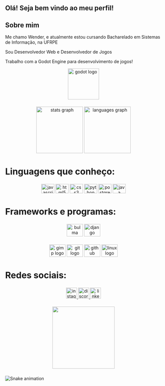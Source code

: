 <h2 align="left">Olá! Seja bem vindo ao meu perfil!</h2>

###
<h2 align='left'>Sobre mim</h2>
<p>Me chamo Wender, e atualmente estou cursando Bacharelado em Sistemas de Informação, na UFRPE</p>
<p>Sou Desenvolvedor Web e Desenvolvedor de Jogos</p>
<p>Trabalho com a Godot Engine para desenvolvimento de jogos!</p>

<div align="center">
  <img src="https://cdn.jsdelivr.net/gh/devicons/devicon/icons/godot/godot-original.svg" height="100" width="100" alt="godot logo"  />
</div>

###

<div align="center">
  <img src="https://github-readme-stats.vercel.app/api?hide_title=false&hide_rank=false&show_icons=true&include_all_commits=true&count_private=true&disable_animations=false&theme=dracula&locale=en&hide_border=false&username=wenderclaytonfilho" height="150" alt="stats graph"  />
  <img src="https://github-readme-stats.vercel.app/api/top-langs?locale=en&hide_title=false&layout=compact&card_width=320&langs_count=5&theme=dracula&hide_border=false&username=wenderclaytonfilho" height="150" alt="languages graph"  />
</div>

###

<h1 align="left">Linguagens que conheço:</h1>

###

<div align="center">
  <img src="https://cdn.jsdelivr.net/gh/devicons/devicon/icons/javascript/javascript-original.svg" height="30" width="42" alt="javascript logo"  />
  <img src="https://cdn.jsdelivr.net/gh/devicons/devicon/icons/html5/html5-original.svg" height="30" width="42" alt="html5 logo"  />
  <img src="https://cdn.jsdelivr.net/gh/devicons/devicon/icons/css3/css3-original.svg" height="30" width="42" alt="css3 logo"  />
  <img src="https://cdn.jsdelivr.net/gh/devicons/devicon/icons/python/python-original.svg" height="30" width="42" alt="python logo"  />
  <img src="https://cdn.jsdelivr.net/gh/devicons/devicon/icons/postgresql/postgresql-original.svg" height="30" width="42" alt="postgresql logo"  />
  <img src="https://cdn.jsdelivr.net/gh/devicons/devicon/icons/java/java-original.svg" height="30" width="42" alt="java logo"  />
</div>

###

<h1 align="left">Frameworks e programas:</h1>

###

<div align="center">
  <img src="https://cdn.jsdelivr.net/gh/devicons/devicon/icons/bulma/bulma-plain.svg" height="40" width="52" alt="bulma logo"  />
  <img src="https://cdn.jsdelivr.net/gh/devicons/devicon/icons/django/django-plain.svg" height="40" width="52" alt="django logo"  />
</div>

###

<div align="center">
  <img src="https://cdn.jsdelivr.net/gh/devicons/devicon/icons/gimp/gimp-original.svg" height="40" width="52" alt="gimp logo"  />
  <img src="https://cdn.jsdelivr.net/gh/devicons/devicon/icons/git/git-original.svg" height="40" width="52" alt="git logo"  />
  <img src="https://cdn.jsdelivr.net/gh/devicons/devicon/icons/github/github-original.svg" height="40" width="52" alt="github logo"  />
  <img src="https://cdn.jsdelivr.net/gh/devicons/devicon/icons/linux/linux-original.svg" height="40" width="52" alt="linux logo"  />
</div>

###

<h1 align="left">Redes sociais:</h1>

###

<div align="center">
<a href ='https://www.instagram.com/wenderclaytonfilho/' target="_blank">
  <img src="https://img.shields.io/static/v1?message=Instagram&logo=instagram&label=&color=E4405F&logoColor=white&labelColor=&style=for-the-badge" height="35" alt="instagram logo"  />
  </a>
  <a href='https://discord.gg/HFFVh9SB57' target="_blank">
  <img src="https://img.shields.io/static/v1?message=Discord&logo=discord&label=&color=7289DA&logoColor=white&labelColor=&style=for-the-badge" height="35" alt="discord logo"  />
  </a>
  <a href='https://www.linkedin.com/in/wender-bezerra-1bb078240/' target="_blank">
  <img src="https://img.shields.io/static/v1?message=LinkedIn&logo=linkedin&label=&color=0077B5&logoColor=white&labelColor=&style=for-the-badge" height="35" alt="linkedin logo"  />
    </a>
</div>

###

<div align="center">
  <img height="200" src="https://64.media.tumblr.com/aeb957b9e66b5acd7d23fe20bc016dea/f2bbccd1a1336c9d-d5/s540x810/e22552647ab65b0ed9f3b924aa5b9b57dcc52d47.gifv"  />
</div>

###

![Snake animation](https://github.com/wenderclaytonfilho/wenderclaytonfilho/blob/output/github-contribution-grid-snake.svg)


